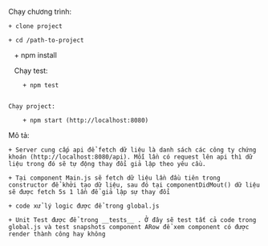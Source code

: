 Chạy chương trình:

    + clone project
    
    + cd /path-to-project
    
    + npm install
    
    Chạy test: 
    
        + npm test
        
        
    Chạy project:
    
        + npm start (http://localhost:8080)
        
Mô tả: 

    + Server cung cấp api để fetch dữ liệu là danh sách các công ty chứng khoán (http://localhost:8080/api). Mỗi lần có request lên api thì dữ liệu trong đó sẽ tự động thay đổi giả lập theo yêu cầu.
    
    + Tại component Main.js sẽ fetch dữ liệu lần đầu tiên trong constructor để khởi tạo dữ liệu, sau đó tại componentDidMout() dữ liệu sẽ được fetch 5s 1 lần để giả lập sự thay đổi 
    
    + code xử lý logic được để trong global.js
    
    + Unit Test được để trong __tests__ . Ở đây sẽ test tất cả code trong global.js và test snapshots component ARow để xem component có được render thành công hay không
    
